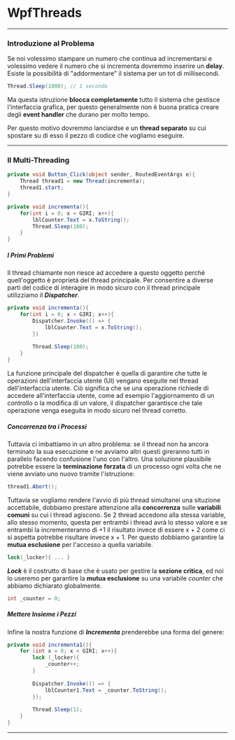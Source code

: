# WpfThreads
---
### Introduzione al Problema

Se noi volessimo stampare un numero che continua ad incrementarsi e volessimo vedere il numero che si incrementa dovremmo inserire un **delay**.
Esiste la possibilità di "addormentare" il sistema per un tot di millisecondi.

```cs
Thread.Sleep(1000); // 1 secondo
```

Ma questa istruzione **blocca completamente** tutto il sistema che gestisce l'interfaccia grafica, per questo generalmente non è buona pratica creare degli **event handler** che durano per molto tempo.

Per questo motivo dovremmo lanciardse e un **thread separato** su cui spostare su di esso il pezzo di codice che vogliamo eseguire.

---
### Il Multi-Threading

```cs
private void Button_Click(object sender, RoutedEventArgs e){
	Thread thread1 = new Thread(incrementa);
	thread1.start;
}
```

```cs
private void incrementa(){
	for(int i = 0; x < GIRI; x++){
		lblCounter.Text = x.ToString();
		Thread.Sleep(100);
	}
}
```

##### I Primi Problemi
Il thread chiamante non riesce ad accedere a questo oggetto perché quell'oggetto è proprietà del thread principale.
Per consentire a diverse parti del codice di interagire in modo sicuro con il thread principale utilizziamo il ***Dispatcher***.

```cs
private void incrementa(){
	for(int i = 0; x < GIRI; x++){
		Dispatcher.Invoke(() => {
			lblCounter.Text = x.ToString();
		})
		
		Thread.Sleep(100);
	}
}
```

La funzione principale del dispatcher è quella di garantire che tutte le operazioni dell'interfaccia utente (UI) vengano eseguite nel thread dell'interfaccia utente. 
Ciò significa che se una operazione richiede di accedere all'interfaccia utente, come ad esempio l'aggiornamento di un controllo o la modifica di un valore, il dispatcher garantisce che tale operazione venga eseguita in modo sicuro nel thread corretto.

##### Concorrenza tra i Processi
Tuttavia ci imbattiamo in un altro problema: se il thread non ha ancora terminato la sua esecuzione e ne avviamo altri questi gireranno tutti in parallelo facendo confusione l'uno con l'altro.
Una soluzione plausibile potrebbe essere la **terminazione forzata** di un processo ogni volta che ne viene avviato uno nuovo tramite l'istruzione:

```cs
thread1.Abort();
```

Tuttavia se vogliamo rendere l'avvio di più thread simultanei una situzione accettabile, dobbiamo prestare attenzione alla **concorrenza** sulle **variabili comuni** su cui i thread agiscono.
Se 2 thread accedono alla stessa variable, allo stesso momento, questa per entrambi i thread avrà lo stesso valore e se entrambi la incrementeranno di +1 il risultato invece di essere x + 2 come ci si aspetta potrebbe risultare invece x + 1. 
Per questo dobbiamo garantire la **mutua esclusione** per l'accesso a quella variabile.

```cs
lock(_locker){ ... }
```

***Lock*** è il costrutto di base che è usato per gestire la **sezione critica**, ed noi lo useremo per garantire la **mutua esclusione** su una variabile *counter* che abbiamo dichiarato globalmente.

```cs
int _counter = 0;
```

##### Mettere Insieme i Pezzi
Infine la nostra funzione di ***Incrementa*** prenderebbe una forma del genere:

```cs
private void incrementa1(){
	for (int x = 0; x < GIRI; x++){
		lock (_locker){
			_counter++;
		}
		
		Dispatcher.Invoke(() => {
			lblCounter1.Text = _counter.ToString();
		});
		
		Thread.Sleep(1);
	}
}
```

---
